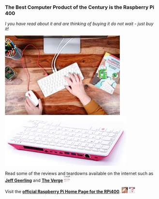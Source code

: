 ### The Best Computer Product of the Century is the Raspberry Pi 400
*I you have read about it and are thinking of buying it do not wait - just buy it!* 

<p align="left">
<img src="images/Image6..jpg" width="380" />
<img src="images/image3.jpg" width="400" />  
</p>

Read some of the reviews and teardowns available on the internet such as [**Jeff Geerling**](https://www.jeffgeerling.com/blog/2020/raspberry-pi-400-teardown-and-review) and [**The Verge**](https://www.theverge.com/2020/11/2/21542278/raspberry-pi-400-keyboard-computer-arm-release-date-news-features) <img src="images/RPi400TheVergeReview.png" width="20" height="20"/>  

Visit the [**official Raspberry Pi Home Page for the RPi400**](https://www.raspberrypi.org/products/raspberry-pi-400/).  <img src="images/image1.jpeg" width="20" height="20"/>  <img src="images/image4.jpeg" width="20" height="20"/>  

